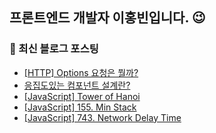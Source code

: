 ## 프론트엔드 개발자 이홍빈입니다. 😉

<!--
**Hong-been/Hong-been** is a ✨ _special_ ✨ repository because its `README.md` (this file) appears on your GitHub profile.

Here are some ideas to get you started:

- 🔭 I’m currently working on ...
- 🌱 I’m currently learning Testing Tools
- 👯 I’m looking to collaborate on ...
- 🤔 I’m looking for help with ...
- 💬 Ask me about ...
- 📫 How to reach me: ...
- 😄 Pronouns: ...
- ⚡ Fun fact: ...
-->

### 📍 최신 블로그 포스팅
<!-- https://github.com/gautamkrishnar/blog-post-workflow -->
<!-- BLOG-POST-LIST:START -->
- [[HTTP] Options 요청은 뭘까?](https://velog.io/@awesome-hong/HTTP-Options-%EC%9A%94%EC%B2%AD%EC%9D%80-%EB%AD%98%EA%B9%8C)
- [응집도있는 컴포넌트 설계란?](https://velog.io/@awesome-hong/%EC%9D%91%EC%A7%91%EB%8F%84%EC%9E%88%EB%8A%94-%EC%BB%B4%ED%8F%AC%EB%84%8C%ED%8A%B8-%EC%84%A4%EA%B3%84%EB%9E%80)
- [[JavaScript] Tower of Hanoi](https://velog.io/@awesome-hong/JavaScript-Tower-of-Hanoi)
- [[JavaScript] 155. Min Stack](https://velog.io/@awesome-hong/JavaScript-155.-Min-Stack)
- [[JavaScript] 743. Network Delay Time](https://velog.io/@awesome-hong/743.-Network-Delay-Time)
<!-- BLOG-POST-LIST:END -->
